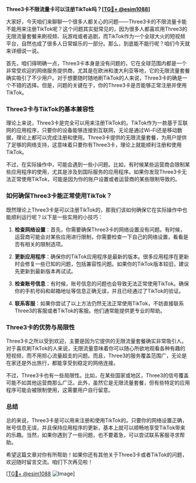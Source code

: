 **Three3卡不限流量卡可以注册TikTok吗？[[TG💪+ @esim1088](https://t.me/s/esim1088)]**

大家好，今天咱们来聊聊一个很多人都关心的问题——Three3卡的不限流量卡能不能用来注册TikTok呢？这个问题其实挺常见的，因为很多人都喜欢用Three3的无限流量套餐来刷视频、玩游戏或者追剧，而TikTok作为一个全球大火的短视频平台，自然也成了很多人日常娱乐的一部分。那么，到底能不能行呢？咱们今天就来详细说一说。

首先，咱们得明确一点，Three3卡本身是没有问题的，它在全球范围内都是一个非常受欢迎的网络服务提供商，尤其是在欧洲和澳大利亚等地，它的无限流量套餐确实吸引了不少用户。对于想要随时随地刷TikTok的人来说，Three3卡的确是一个不错的选择。但是，问题的关键在于，你的Three3卡是否能够正常注册并使用TikTok。

### Three3卡与TikTok的基本兼容性

理论上来说，Three3卡是完全可以用来注册TikTok的。TikTok作为一款基于互联网的应用程序，只要你的设备能够连接到互联网，无论是通过Wi-Fi还是移动数据，理论上都可以完成注册和使用。Three3卡提供的无限流量套餐，为用户提供了足够的网络支持，这意味着只要你有Three3卡，理论上就能顺利注册和使用TikTok。

不过，在实际操作中，可能会遇到一些小问题。比如，有时候某些运营商会限制某些应用程序的使用，尤其是涉及到国际服务的应用程序。如果你发现Three3卡无法正常使用TikTok，可能是因为你的账户设置或者运营商的某些限制导致的。

### 如何确保Three3卡能正常使用TikTok？

既然理论上Three3卡是可以注册TikTok的，那我们该如何确保它在实际操作中也能顺利运行呢？以下是一些实用的小技巧：

1. **检查网络设置**：首先，你需要确保Three3卡的网络设置没有问题。有时候，运营商可能会对某些应用进行限制，你需要检查一下自己的网络设置，看看是否有相关的限制选项。

2. **更新应用程序**：确保你的TikTok应用程序是最新的版本。很多应用程序在更新时会修复一些已知的问题，包括兼容性问题。如果你的TikTok版本较旧，建议先更新到最新版本再试试。

3. **检查账号信息**：有时候，账号信息的问题也会导致无法正常使用TikTok。确保你的手机号码和邮箱地址等信息正确无误，并且已经通过了TikTok的验证。

4. **联系客服**：如果你尝试了以上方法仍然无法正常使用TikTok，不妨直接联系Three3的客服或者TikTok的客服。他们通常能提供更专业的帮助。

### Three3卡的优势与局限性

Three3卡之所以受到欢迎，主要是因为它提供的无限流量套餐确实非常吸引人。对于喜欢刷TikTok的人来说，无限流量意味着你可以随心所欲地观看各种有趣的短视频，而不用担心流量超支的问题。而且，Three3的服务覆盖范围广，无论是在家还是外出旅行，都能享受到稳定的网络连接。

不过，Three3卡也有一些局限性。比如，在某些国家或地区，Three3的信号覆盖可能不如其他运营商那么广泛。此外，虽然它是无限流量套餐，但有些特定的应用程序可能会被限制使用，这需要用户自行留意。

### 总结

总的来说，Three3卡是可以用来注册和使用TikTok的。只要你的网络设置正确，账号信息无误，并且保持应用程序的更新，基本上就可以顺畅地享受TikTok带来的乐趣。当然，如果你遇到了一些问题，也不要着急，可以尝试联系客服寻求帮助。

希望这篇文章对你有所帮助！如果你还有其他关于Three3卡或者TikTok的问题，欢迎随时留言交流。咱们下次再见啦！

[[TG💪+ @esim1088](https://t.me/s/esim1088) ![Image](https://i.postimg.cc/4NQfJmqS/Snipaste-2025-05-13-00-14-12.png)]